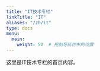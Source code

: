 ```yaml
---
title: "IT技术专栏"
linkTitle: "IT"
aliases: "/zh/it"
type: docs
menu:
  main:
    weight: 50  # 控制导航栏中的位置
---
```

这里是IT技术专栏的首页内容。
